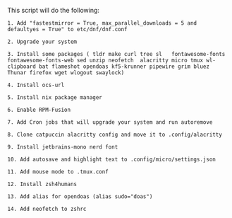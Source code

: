 This script will do the following:

    1. Add "fastestmirror = True, max_parallel_downloads = 5 and defaultyes = True" to etc/dnf/dnf.conf

    2. Upgrade your system

    3. Install some packages ( tldr make curl tree sl   fontawesome-fonts fontawesome-fonts-web sed unzip neofetch  alacritty micro tmux wl-clipboard bat flameshot opendoas kf5-krunner pipewire grim bluez Thunar firefox wget wlogout swaylock)

    4. Install ocs-url

    5. Install nix package manager

    6. Enable RPM-Fusion

    7. Add Cron jobs that will upgrade your system and run autoremove

    8. Clone catpuccin alacritty config and move it to .config/alacritty

    9. Install jetbrains-mono nerd font

    10. Add autosave and highlight text to .config/micro/settings.json

    11. Add mouse mode to .tmux.conf

    12. Install zsh4humans

    13. Add alias for opendoas (alias sudo="doas") 

    14. Add neofetch to zshrc
